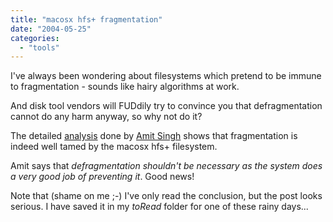 ```yaml
---
title: "macosx hfs+ fragmentation"
date: "2004-05-25"
categories: 
  - "tools"
---
```


I've always been wondering about filesystems which pretend to be immune to fragmentation - sounds like hairy algorithms at work.

And disk tool vendors will FUDdily try to convince you that defragmentation cannot do any harm anyway, so why not do it?

The detailed [analysis](http://www.kernelthread.com/mac/apme/fragmentation/) done by [Amit Singh](http://www.kernelthread.com/) shows that fragmentation is indeed well tamed by the macosx hfs+ filesystem.

Amit says that _defragmentation shouldn't be necessary as the system does a very good job of preventing it_. Good news!

Note that (shame on me ;-) I've only read the conclusion, but the post looks serious. I have saved it in my _toRead_ folder for one of these rainy days...
